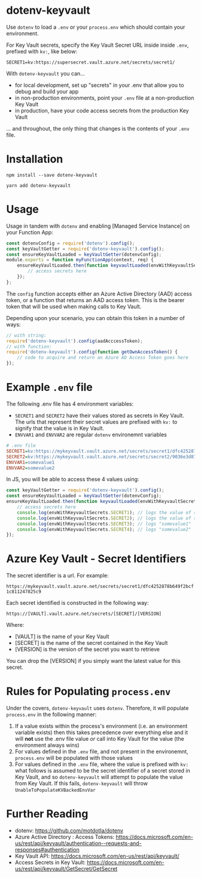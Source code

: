 # dotenv-keyvault

Use `dotenv` to load a `.env` or your `process.env` which should contain your environment.

For Key Vault secrets, specify the Key Vault Secret URL inside inside `.env`, prefixed with `kv:`, like below:

```
SECRET1=kv:https://supersecret.vault.azure.net/secrets/secret1/
```

With `dotenv-keyvault` you can...

- for local development, set up "secrets" in your .env that allow you to debug and build your app
- in non-production environments, point your `.env` file at a non-production Key Vault
- in production, have your code access secrets from the production Key Vault

... and throughout, the only thing that changes is the contents of your `.env` file.

# Installation

`npm install --save dotenv-keyvault`

`yarn add dotenv-keyvault`

# Usage

Usage in tandem with `dotenv` and enabling [Managed Service Instance] on your Function App:

```js
const dotenvConfig = require('dotenv').config();
const keyVaultGetter = require('dotenv-keyvault').config();
const ensureKeyVaultLoaded = keyVaultGetter(dotenvConfig);
module.exports = function myFunctionApp(context, req) {
	ensureKeyVaultLoaded.then(function keyvaultLoaded(envWithKeyvaultSecrets) {
		// access secrets here
	});    
};
```

The `config` function accepts either an Azure Active Directory (AAD) access token, or a function that returns an AAD access token. This is the bearer token that will be used when making calls to Key Vault. 

Depending upon your scenario, you can obtain this token in a number of ways:

```js
// with string:
require('dotenv-keyvault').config(aadAcccessToken);
// with function:
require('dotenv-keyvault').config(function getOwnAccessToken() {
    // code to acquire and return an Azure AD Access Token goes here
});
```

# Example `.env` file

The following .env file has 4 environment variables:

- `SECRET1` and `SECRET2` have their values stored as secrets in Key Vault. The urls that represent their secret values are prefixed with `kv:` to signify that the value is in Key Vault.
- `ENVVAR1` and `ENVVAR2` are regular `dotenv` environemnt variables

```ini
# .env file
SECRET1=kv:https://mykeyvault.vault.azure.net/secrets/secret1/dfc4252878b649f2bcf1c811247825c9
SECRET2=kv:https://mykeyvault.vault.azure.net/secrets/secret2/9036e3d87f924977a3bbaf4f7b310c4b
ENVVAR1=somevalue1
ENVVAR2=somevalue2
```
In JS, you will be able to access these 4 values using:

```js
const keyVaultGetter = require('dotenv-keyvault').config();
const ensureKeyVaultLoaded = keyVaultGetter(dotenvConfig);
ensureKeyVaultLoaded.then(function keyvaultLoaded(envWithKeyvaultSecrets) {
	// access secrets here
    console.log(envWithKeyvaultSecrets.SECRET1); // logs the value of secret1, obtained from Azure Key Vault
    console.log(envWithKeyvaultSecrets.SECRET2); // logs the value of secret2, obtained from Azure Key Vault
    console.log(envWithKeyvaultSecrets.SECRET3); // logs "somevalue1"
    console.log(envWithKeyvaultSecrets.SECRET4); // logs "somevalue2"
});
```

# Azure Key Vault - Secret Identifiers

The secret identifier is a url. For example:

`https://mykeyvault.vault.azure.net/secrets/secret1/dfc4252878b649f2bcf1c811247825c9`

Each secret identified is constructed in the following way:

`https://[VAULT].vault.azure.net/secrets/[SECRET]/[VERSION]`

Where:

* [VAULT] is the name of your Key Vault
* [SECRET] is the name of the secret contained in the Key Vault
* [VERSION] is the version of the secret you want to retrieve

You can drop the [VERSION] if you simply want the latest value for this secret.

# Rules for Populating `process.env`

Under the covers, `dotenv-keyvault` uses `dotenv`. Therefore, it will populate `process.env` in the following manner:

1. If a value exists within the process's environment (i.e. an environment variable exists) then this takes precedence over everything else and it will **not** use the .env file value *or* call into Key Vault for the value (the environment always wins)
2. For values defined in the `.env` file, and not present in the environemnt, `process.env` will be populated with those values
3. For values defined in the `.env` file, where the value is prefixed with `kv:` what follows is assumed to be the secret identifier of a secret stored in Key Vault, and so `dotenv-keyvault` will attempt to populate the value from Key Vault. If this fails, `dotenv-keyvault` will throw `UnableToPopulateKVBackedEnvVar`

# Further Reading

- dotenv: <https://github.com/motdotla/dotenv>
- Azure Active Directory : Access Tokens:  <https://docs.microsoft.com/en-us/rest/api/keyvault/authentication--requests-and-responses#authentication>
- Key Vault API: <https://docs.microsoft.com/en-us/rest/api/keyvault/> 
- Access Secrets in Key Vault: <https://docs.microsoft.com/en-us/rest/api/keyvault/GetSecret/GetSecret> 
